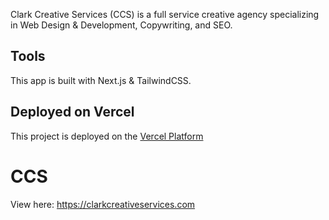 Clark Creative Services (CCS) is a full service creative agency specializing in Web Design & Development, Copywriting, and SEO.

## Tools

This app is built with Next.js & TailwindCSS.

## Deployed on Vercel

This project is deployed on the [Vercel Platform](https://vercel.com/new?utm_medium=default-template&filter=next.js&utm_source=create-next-app&utm_campaign=create-next-app-readme)

# CCS

View here:
https://clarkcreativeservices.com
